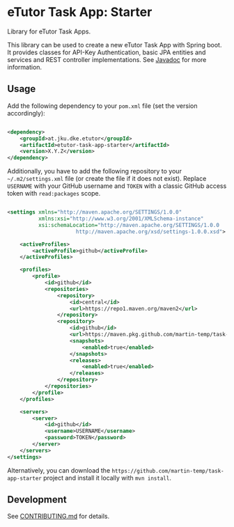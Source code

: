 # eTutor Task App: Starter

Library for eTutor Task Apps.

This library can be used to create a new eTutor Task App with Spring boot.
It provides classes for API-Key Authentication, basic JPA entities and services and REST controller implementations.
See [Javadoc](https://martin-temp.github.io/task-app-starter/) for more information.

## Usage

Add the following dependency to your `pom.xml` file (set the version accordingly):

```xml

<dependency>
    <groupId>at.jku.dke.etutor</groupId>
    <artifactId>etutor-task-app-starter</artifactId>
    <version>X.Y.Z</version>
</dependency>
```

Additionally, you have to add the following repository to your `~/.m2/settings.xml` file (or create the file if it does not exist).
Replace `USERNAME` with your GitHub username and `TOKEN` with a classic GitHub access token with `read:packages` scope.

```xml

<settings xmlns="http://maven.apache.org/SETTINGS/1.0.0"
          xmlns:xsi="http://www.w3.org/2001/XMLSchema-instance"
          xsi:schemaLocation="http://maven.apache.org/SETTINGS/1.0.0
                      http://maven.apache.org/xsd/settings-1.0.0.xsd">

    <activeProfiles>
        <activeProfile>github</activeProfile>
    </activeProfiles>

    <profiles>
        <profile>
            <id>github</id>
            <repositories>
                <repository>
                    <id>central</id>
                    <url>https://repo1.maven.org/maven2</url>
                </repository>
                <repository>
                    <id>github</id>
                    <url>https://maven.pkg.github.com/martin-temp/task-app-starter</url>
                    <snapshots>
                        <enabled>true</enabled>
                    </snapshots>
                    <releases>
                        <enabled>true</enabled>
                    </releases>
                </repository>
            </repositories>
        </profile>
    </profiles>

    <servers>
        <server>
            <id>github</id>
            <username>USERNAME</username>
            <password>TOKEN</password>
        </server>
    </servers>
</settings>
```
Alternatively, you can download the `https://github.com/martin-temp/task-app-starter` project and install it locally with `mvn install`.

## Development

See [CONTRIBUTING.md](https://github.com/martin-temp/task-app-starter/blob/main/CONTRIBUTING.md) for details.
